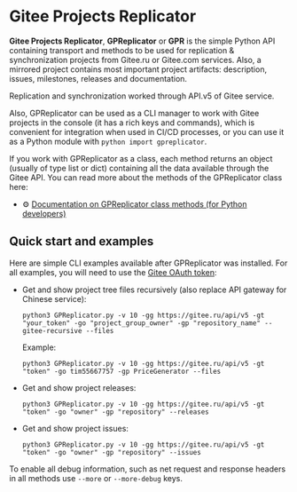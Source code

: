 # Gitee Projects Replicator

**Gitee Projects Replicator**, **GPReplicator** or **GPR** is the simple Python API containing transport and methods to be used for replication & synchronization projects from Gitee.ru or Gitee.com services. Also, a mirrored project contains most important project artifacts: description, issues, milestones, releases and documentation.

Replication and synchronization worked through API.v5 of Gitee service.

Also, GPReplicator can be used as a CLI manager to work with Gitee projects in the console (it has a rich keys and commands), which is convenient for integration when used in CI/CD processes, or you can use it as a Python module with `python import gpreplicator`.

If you work with GPReplicator as a class, each method returns an object (usually of type list or dict) containing all the data available through the Gitee API. You can read more about the methods of the GPReplicator class here:
- ⚙ [Documentation on GPReplicator class methods (for Python developers)](https://3logicgroup.github.io/GiteeProjectsReplicator/docs/gpreplicator/GPReplicator.html)

## Quick start and examples

Here are simple CLI examples available after GPReplicator was installed. For all examples, you will need to use the [Gitee OAuth token](https://gitee.com/api/v5/oauth_doc):

- Get and show project tree files recursively (also replace API gateway for Chinese service):
  
  `python3 GPReplicator.py -v 10 -gg https://gitee.ru/api/v5 -gt "your_token" -go "project_group_owner" -gp "repository_name" --gitee-recursive --files`
  
  Example:
  
  `python3 GPReplicator.py -v 10 -gg https://gitee.ru/api/v5 -gt "token" -go tim55667757 -gp PriceGenerator --files`
  
- Get and show project releases:
  
  `python3 GPReplicator.py -v 10 -gg https://gitee.ru/api/v5 -gt "token" -go "owner" -gp "repository" --releases`
  
- Get and show project issues:
  
  `python3 GPReplicator.py -v 10 -gg https://gitee.ru/api/v5 -gt "token" -go "owner" -gp "repository" --issues`

To enable all debug information, such as net request and response headers in all methods use `--more` or `--more-debug` keys.